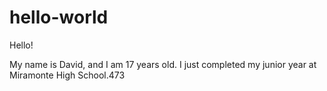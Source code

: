 # hello-world
Hello!

My name is David, and I am 17 years old. I just completed my junior year at Miramonte High School.473
